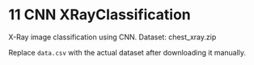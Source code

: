 # 11 CNN XRayClassification

X-Ray image classification using CNN. Dataset: chest_xray.zip

Replace `data.csv` with the actual dataset after downloading it manually.
